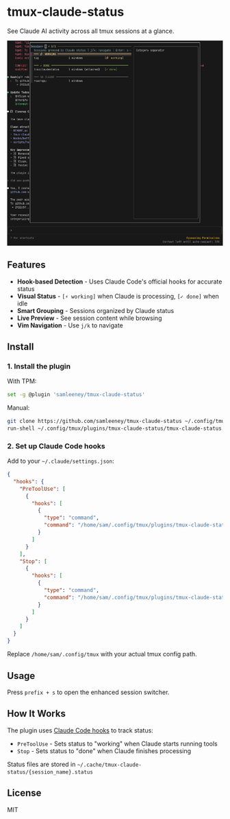 # tmux-claude-status

See Claude AI activity across all tmux sessions at a glance.

![tmux-claude-status screenshot](screenshot.png)

## Features

- **Hook-based Detection** - Uses Claude Code's official hooks for accurate status
- **Visual Status** - `[⚡ working]` when Claude is processing, `[✓ done]` when idle
- **Smart Grouping** - Sessions organized by Claude status
- **Live Preview** - See session content while browsing
- **Vim Navigation** - Use `j/k` to navigate

## Install

### 1. Install the plugin

With TPM:
```bash
set -g @plugin 'samleeney/tmux-claude-status'
```

Manual:
```bash
git clone https://github.com/samleeney/tmux-claude-status ~/.config/tmux/plugins/tmux-claude-status
run-shell ~/.config/tmux/plugins/tmux-claude-status/tmux-claude-status.tmux
```

### 2. Set up Claude Code hooks

Add to your `~/.claude/settings.json`:
```json
{
  "hooks": {
    "PreToolUse": [
      {
        "hooks": [
          {
            "type": "command",
            "command": "/home/sam/.config/tmux/plugins/tmux-claude-status/hooks/better-hook.sh PreToolUse"
          }
        ]
      }
    ],
    "Stop": [
      {
        "hooks": [
          {
            "type": "command", 
            "command": "/home/sam/.config/tmux/plugins/tmux-claude-status/hooks/better-hook.sh Stop"
          }
        ]
      }
    ]
  }
}
```

Replace `/home/sam/.config/tmux` with your actual tmux config path.

## Usage

Press `prefix + s` to open the enhanced session switcher.

## How It Works

The plugin uses [Claude Code hooks](https://docs.anthropic.com/en/docs/claude-code/hooks) to track status:
- `PreToolUse` - Sets status to "working" when Claude starts running tools
- `Stop` - Sets status to "done" when Claude finishes processing

Status files are stored in `~/.cache/tmux-claude-status/{session_name}.status`

## License

MIT